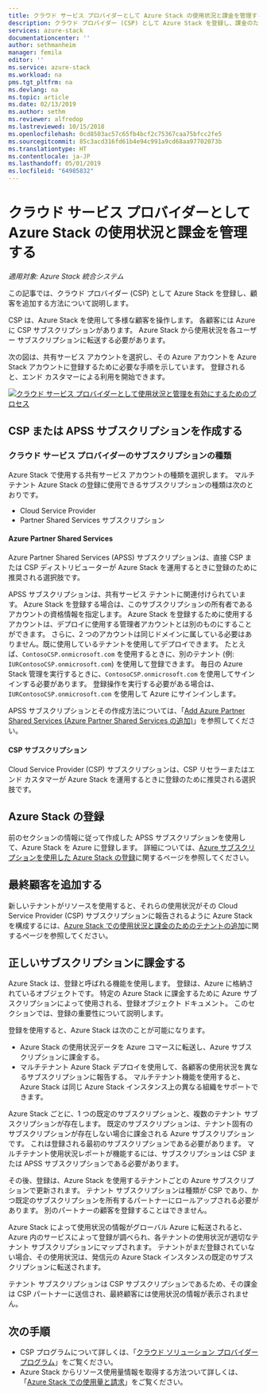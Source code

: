 ```yaml
---
title: クラウド サービス プロバイダーとして Azure Stack の使用状況と課金を管理する | Microsoft Docs
description: クラウド プロバイダー (CSP) として Azure Stack を登録し、課金のために顧客を追加するためのチュートリアル。
services: azure-stack
documentationcenter: ''
author: sethmanheim
manager: femila
editor: ''
ms.service: azure-stack
ms.workload: na
pms.tgt_pltfrm: na
ms.devlang: na
ms.topic: article
ms.date: 02/13/2019
ms.author: sethm
ms.reviewer: alfredop
ms.lastreviewed: 10/15/2018
ms.openlocfilehash: 0cd8503ac57c65fb4bcf2c75367caa75bfcc2fe5
ms.sourcegitcommit: 85c3acd316fd61b4e94c991a9cd68aa97702073b
ms.translationtype: HT
ms.contentlocale: ja-JP
ms.lasthandoff: 05/01/2019
ms.locfileid: "64985832"
---
```

# <a name="manage-usage-and-billing-for-azure-stack-as-a-cloud-service-provider"></a>クラウド サービス プロバイダーとして Azure Stack の使用状況と課金を管理する

*適用対象: Azure Stack 統合システム*

この記事では、クラウド プロバイダー (CSP) として Azure Stack を登録し、顧客を追加する方法について説明します。

CSP は、Azure Stack を使用して多様な顧客を操作します。 各顧客には Azure に CSP サブスクリプションがあります。 Azure Stack から使用状況を各ユーザー サブスクリプションに転送する必要があります。

次の図は、共有サービス アカウントを選択し、その Azure アカウントを Azure Stack アカウントに登録するために必要な手順を示しています。 登録されると、エンド カスタマーによる利用を開始できます。

[![クラウド サービス プロバイダーとして使用状況と管理を有効にするためのプロセス](media/azure-stack-add-manage-billing-as-a-csp/process-add-useage-as-a-csp.png "クラウド サービス プロバイダーとして使用状況と管理を有効にするためのプロセス") ](media/azure-stack-add-manage-billing-as-a-csp/process-add-useage-as-a-csp.png#lightbox)

## <a name="create-a-csp-or-apss-subscription"></a>CSP または APSS サブスクリプションを作成する

### <a name="cloud-service-provider-subscription-types"></a>クラウド サービス プロバイダーのサブスクリプションの種類

Azure Stack で使用する共有サービス アカウントの種類を選択します。 マルチテナント Azure Stack の登録に使用できるサブスクリプションの種類は次のとおりです。

- Cloud Service Provider
- Partner Shared Services サブスクリプション

#### <a name="azure-partner-shared-services"></a>Azure Partner Shared Services

Azure Partner Shared Services (APSS) サブスクリプションは、直接 CSP または CSP ディストリビューターが Azure Stack を運用するときに登録のために推奨される選択肢です。

APSS サブスクリプションは、共有サービス テナントに関連付けられています。 Azure Stack を登録する場合は、このサブスクリプションの所有者であるアカウントの資格情報を指定します。 Azure Stack を登録するために使用するアカウントは、デプロイに使用する管理者アカウントとは別のものにすることができます。 さらに、2 つのアカウントは同じドメインに属している必要はありません。既に使用しているテナントを使用してデプロイできます。 たとえば、`ContosoCSP.onmicrosoft.com` を使用するときに、別のテナント (例: `IURContosoCSP.onmicrosoft.com`) を使用して登録できます。 毎日の Azure Stack 管理を実行するときに、`ContosoCSP.onmicrosoft.com` を使用してサインインする必要があります。 登録操作を実行する必要がある場合は、`IURContosoCSP.onmicrosoft.com` を使用して Azure にサインインします。

APSS サブスクリプションとその作成方法については、「[Add Azure Partner Shared Services (Azure Partner Shared Services の追加)](https://msdn.microsoft.com/partner-center/shared-services)」を参照してください。

#### <a name="csp-subscriptions"></a>CSP サブスクリプション

Cloud Service Provider (CSP) サブスクリプションは、CSP リセラーまたはエンド カスタマーが Azure Stack を運用するときに登録のために推奨される選択肢です。

## <a name="register-azure-stack"></a>Azure Stack の登録

前のセクションの情報に従って作成した APSS サブスクリプションを使用して、Azure Stack を Azure に登録します。 詳細については、[Azure サブスクリプションを使用した Azure Stack の登録](azure-stack-registration.md)に関するページを参照してください。

## <a name="add-end-customer"></a>最終顧客を追加する

新しいテナントがリソースを使用すると、それらの使用状況がその Cloud Service Provider (CSP) サブスクリプションに報告されるように Azure Stack を構成するには、[Azure Stack での使用状況と課金のためのテナントの追加](azure-stack-csp-howto-register-tenants.md)に関するページを参照してください。

## <a name="charge-the-right-subscriptions"></a>正しいサブスクリプションに課金する

Azure Stack は、登録と呼ばれる機能を使用します。 登録は、Azure に格納されているオブジェクトです。 特定の Azure Stack に課金するために Azure サブスクリプションによって使用される、登録オブジェクト ドキュメント。 このセクションでは、登録の重要性について説明します。

登録を使用すると、Azure Stack は次のことが可能になります。

- Azure Stack の使用状況データを Azure コマースに転送し、Azure サブスクリプションに課金する。
- マルチテナント Azure Stack デプロイを使用して、各顧客の使用状況を異なるサブスクリプションに報告する。 マルチテナント機能を使用すると、Azure Stack は同じ Azure Stack インスタンス上の異なる組織をサポートできます。

Azure Stack ごとに、1 つの既定のサブスクリプションと、複数のテナント サブスクリプションが存在します。 既定のサブスクリプションは、テナント固有のサブスクリプションが存在しない場合に課金される Azure サブスクリプションです。 これは登録される最初のサブスクリプションである必要があります。 マルチテナント使用状況レポートが機能するには、サブスクリプションは CSP または APSS サブスクリプションである必要があります。

その後、登録は、Azure Stack を使用するテナントごとの Azure サブスクリプションで更新されます。 テナント サブスクリプションは種類が CSP であり、かつ既定のサブスクリプションを所有するパートナーにロールアップされる必要があります。 別のパートナーの顧客を登録することはできません。

Azure Stack によって使用状況の情報がグローバル Azure に転送されると、Azure 内のサービスによって登録が調べられ、各テナントの使用状況が適切なテナント サブスクリプションにマップされます。 テナントがまだ登録されていない場合、その使用状況は、発信元の Azure Stack インスタンスの既定のサブスクリプションに転送されます。

テナント サブスクリプションは CSP サブスクリプションであるため、その課金は CSP パートナーに送信され、最終顧客には使用状況の情報が表示されません。

## <a name="next-steps"></a>次の手順

- CSP プログラムについて詳しくは、「[クラウド ソリューション プロバイダー プログラム](https://partner.microsoft.com/solutions/microsoft-cloud-solutions)」をご覧ください。
- Azure Stack からリソース使用量情報を取得する方法ついて詳しくは、「[Azure Stack での使用量と請求](azure-stack-billing-and-chargeback.md)」をご覧ください。
